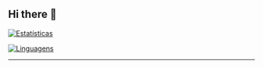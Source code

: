 ## Hi there 👋
[![Estatísticas](https://github-readme-stats.vercel.app/api?username=cost-12&show_icons=true&theme=radical)](https://github.com/anuraghazra/github-readme-stats)

[![Linguagens](https://github-readme-stats.vercel.app/api/top-langs/?username=cost-12&layout=compact&theme=radical)](https://github.com/anuraghazra/github-readme-stats)

---


<!--
**cost-12/cost-12** is a ✨ _special_ ✨ repository because its `README.md` (this file) appears on your GitHub profile.

Here are some ideas to get you started:

- 🔭 I’m currently working on ...
- 🌱 I’m currently learning ...
- 👯 I’m looking to collaborate on ...
- 🤔 I’m looking for help with ...
- 💬 Ask me about ...
- 📫 How to reach me: ...
- 😄 Pronouns: ...
- ⚡ Fun fact: ...
-->
